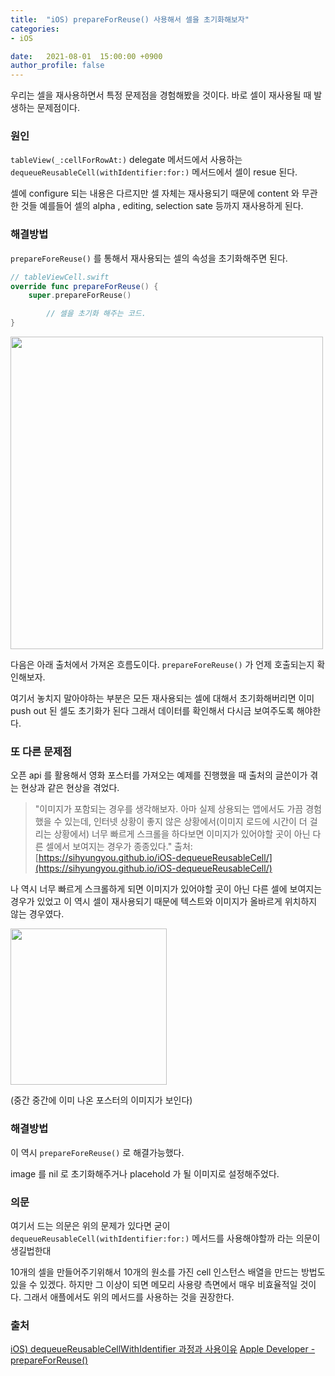 ```yaml
---
title:  "iOS) prepareForReuse() 사용해서 셀을 초기화해보자"
categories:
- iOS

date:   2021-08-01  15:00:00 +0900
author_profile: false
---
```

우리는 셀을 재사용하면서 특정 문제점을 경험해봤을 것이다. 바로 셀이 재사용될 때 발생하는 문제점이다.

### 원인

`tableView(_:cellForRowAt:)` delegate 메서드에서 사용하는 `dequeueReusableCell(withIdentifier:for:)` 메서드에서 셀이 resue 된다.

셀에 configure 되는 내용은 다르지만 셀 자체는 재사용되기 때문에 content 와 무관한 것들 예를들어 셀의 alpha , editing, selection sate 등까지 재사용하게 된다. 

### 해결방법

`prepareForeReuse()` 를 통해서 재사용되는 셀의 속성을 초기화해주면 된다.

```swift
// tableViewCell.swift
override func prepareForReuse() {
    super.prepareForReuse()

        // 셀을 초기화 해주는 코드.
}
```

<img src ="https://user-images.githubusercontent.com/69136340/127811633-e6130730-4ea6-468b-9828-64696029c33c.png" width ="500">

다음은 아래 출처에서 가져온 흐름도이다. `prepareForeReuse()` 가 언제 호출되는지 확인해보자.

여기서 놓치지 말아야하는 부분은 모든 재사용되는 셀에 대해서 초기화해버리면 이미 push out  된 셀도 초기화가 된다 그래서 데이터를 확인해서 다시금 보여주도록 해야한다.

### **또 다른 문제점**

오픈 api 를 활용해서 영화 포스터를 가져오는 예제를 진행했을 때 출처의 글쓴이가 겪는 현상과 같은 현상을 겪었다.

> "이미지가 포함되는 경우를 생각해보자. 아마 실제 상용되는 앱에서도 가끔 경험했을 수 있는데, 인터넷 상황이 좋지 않은 상황에서(이미지 로드에 시간이 더 걸리는 상황에서) 너무 빠르게 스크롤을 하다보면 이미지가 있어야할 곳이 아닌 다른 셀에서 보여지는 경우가 종종있다."
출처: [https://sihyungyou.github.io/iOS-dequeueReusableCell/](https://sihyungyou.github.io/iOS-dequeueReusableCell/)

나 역시 너무 빠르게 스크롤하게 되면 이미지가 있어야할 곳이 아닌 다른 셀에 보여지는 경우가 있었고 이 역시 셀이 재사용되기 때문에 텍스트와 이미지가 올바르게 위치하지 않는 경우였다.

<img src ="https://user-images.githubusercontent.com/69136340/127811467-385cc830-9a20-48ed-99b0-16142f686c9b.gif" width ="250">

(중간 중간에 이미 나온 포스터의 이미지가 보인다)

### 해결방법

이 역시 `prepareForeReuse()` 로 해결가능했다.

image 를 nil 로 초기화해주거나 placehold 가 될 이미지로 설정해주었다.

### 의문

여기서 드는 의문은 위의 문제가 있다면 굳이 `dequeueReusableCell(withIdentifier:for:)` 메서드를 사용해야할까 라는 의문이 생길법한대

10개의 셀을 만들어주기위해서 10개의 원소를 가진 cell 인스턴스 배열을 만드는 방법도 있을 수 있겠다. 하지만 그 이상이 되면 메모리 사용량 측면에서 매우 비효율적일 것이다. 그래서 애플에서도 위의 메서드를 사용하는 것을 권장한다.

### 출처

[iOS) dequeueReusableCellWithIdentifier 과정과 사용이유](https://sihyungyou.github.io/iOS-dequeueReusableCell/)
[Apple Developer - prepareForReuse()](https://developer.apple.com/documentation/uikit/uitableviewcell/1623223-prepareforreuse)

